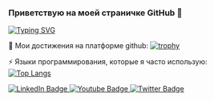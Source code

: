 ### Приветствую на моей страничке GitHub 👋
[![Typing SVG](https://readme-typing-svg.herokuapp.com?color=%2336BCF7&lines=Я+разработчик+Gecoste+Studio)](https://git.io/typing-svg)


🔭 Мои достижения на платформе github:
[![trophy](https://github-profile-trophy.vercel.app/?username=Gecoste)](https://github.com/Gecoste/github-profile-trophy)

⚡ Языки программирования, которые я часто использую: <br />
[![Top Langs](https://github-readme-stats.vercel.app/api/top-langs/?username=Gecoste&layout=compact&theme=vision-friendly-dark)](https://github.com/anuraghazra/github-readme-stats)

<div id="badges">
  <a href="your-linkedin-URL">
    <img src="https://img.shields.io/badge/LinkedIn-blue?style=for-the-badge&logo=linkedin&logoColor=white" alt="LinkedIn Badge"/>
  </a>
  <a href="your-youtube-URL">
    <img src="https://img.shields.io/badge/YouTube-red?style=for-the-badge&logo=youtube&logoColor=white" alt="Youtube Badge"/>
  </a>
  <a href="your-twitter-URL">
    <img src="https://img.shields.io/badge/Twitter-blue?style=for-the-badge&logo=twitter&logoColor=white" alt="Twitter Badge"/>
  </a>
</div>
<!--
**Gecoste/Gecoste** is a ✨ _special_ ✨ repository because its `README.md` (this file) appears on your GitHub profile.

Here are some ideas to get you started:

- 🔭 I’m currently working on ...
- 🌱 I’m currently learning ...
- 👯 I’m looking to collaborate on ...
- 🤔 I’m looking for help with ...
- 💬 Ask me about ...
- 📫 How to reach me: ...
- 😄 Pronouns: ...
- ⚡ Fun fact: ...
-->
